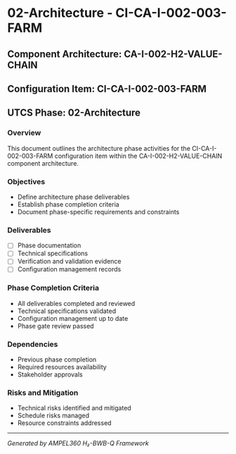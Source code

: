 # 02-Architecture - CI-CA-I-002-003-FARM

## Component Architecture: CA-I-002-H2-VALUE-CHAIN
## Configuration Item: CI-CA-I-002-003-FARM
## UTCS Phase: 02-Architecture

### Overview
This document outlines the architecture phase activities for the CI-CA-I-002-003-FARM configuration item within the CA-I-002-H2-VALUE-CHAIN component architecture.

### Objectives
- Define architecture phase deliverables
- Establish phase completion criteria
- Document phase-specific requirements and constraints

### Deliverables
- [ ] Phase documentation
- [ ] Technical specifications
- [ ] Verification and validation evidence
- [ ] Configuration management records

### Phase Completion Criteria
- All deliverables completed and reviewed
- Technical specifications validated
- Configuration management up to date
- Phase gate review passed

### Dependencies
- Previous phase completion
- Required resources availability
- Stakeholder approvals

### Risks and Mitigation
- Technical risks identified and mitigated
- Schedule risks managed
- Resource constraints addressed

---
*Generated by AMPEL360 H₂-BWB-Q Framework*
